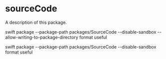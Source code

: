 # sourceCode

A description of this package.

swift package --package-path packages/SourceCode --disable-sandbox --allow-writing-to-package-directory format useful


swift package --package-path packages/SourceCode --disable-sandbox format useful
